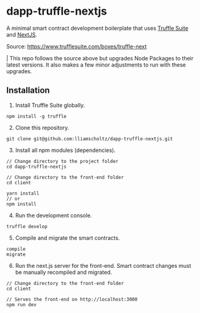 # dapp-truffle-nextjs
A minimal smart contract development boilerplate that uses [Truffle Suite](https://www.trufflesuite.com/) and [NextJS](https://nextjs.org/).

Source: https://www.trufflesuite.com/boxes/truffle-next

| This repo follows the source above but upgrades Node Packages to their latest versions. It also makes a few minor adjustments to run with these upgrades.

## Installation

1. Install Truffle Suite globally.
```
npm install -g truffle
```
2. Clone this repository.
```
git clone git@github.com:lliamscholtz/dapp-truffle-nextjs.git
```
3. Install all npm modules (dependencies).
```
// Change directory to the project folder
cd dapp-truffle-nextjs

// Change directory to the front-end folder
cd client

yarn install
// or
npm install
```
4. Run the development console.
```
truffle develop
```
5. Compile and migrate the smart contracts.
```
compile
migrate
```
6. Run the next.js server for the front-end. Smart contract changes must be manually recompiled and migrated.
```
// Change directory to the front-end folder
cd client

// Serves the front-end on http://localhost:3000
npm run dev
```